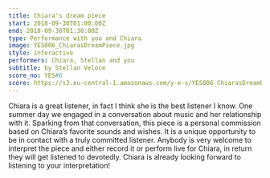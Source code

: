 ```yaml
---
title: Chiara's dream piece
start: 2018-09-30T01:00:00Z
end: 2018-09-30T01:30:00Z
type: Performance with you and Chiara
image: YES006_ChiarasDreamPiece.jpg
style: interactive
performers: Chiara, Stellan and you
subtitle: by Stellan Veloce
score_no: YES#6
score: https://s3.eu-central-1.amazonaws.com/y-e-s/YES006_ChiarasDreamPiece.zip
---
```

Chiara is a great listener, in fact I think she is the best listener I know. One summer day we engaged in a conversation about music and her relationship with it. Sparking from that conversation, this piece is a personal commission based on Chiara’s favorite sounds and wishes. It is a unique opportunity to be in contact with a truly committed listener. Anybody is very welcome to interpret the piece and either record it or perform live for Chiara, in return they will get listened to devotedly. Chiara is already looking forward to listening to your interpretation!

